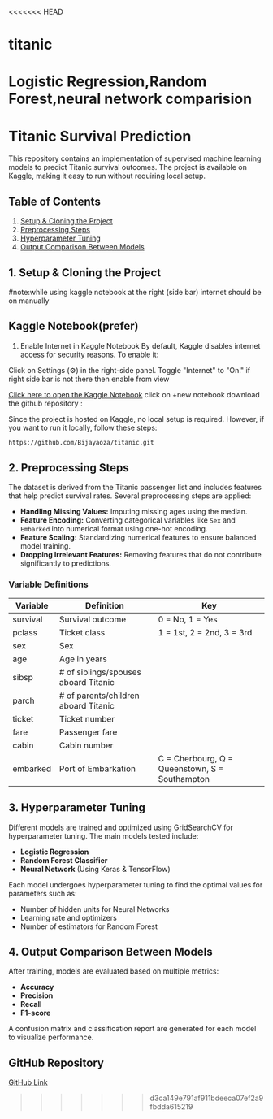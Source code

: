 <<<<<<< HEAD
# titanic
Logistic Regression,Random Forest,neural network comparision
=======
# Titanic Survival Prediction

This repository contains an implementation of supervised machine learning models to predict Titanic survival outcomes. The project is available on Kaggle, making it easy to run without requiring local setup.

## Table of Contents
1. [Setup & Cloning the Project](#setup-cloning-the-project)
2. [Preprocessing Steps](#preprocessing-steps)
3. [Hyperparameter Tuning](#hyperparameter-tuning)
4. [Output Comparison Between Models](#output-comparison-between-models)

## 1. Setup & Cloning the Project
#note:while using kaggle notebook at the right (side bar) internet should be on manually

## Kaggle Notebook(prefer)
1. Enable Internet in Kaggle Notebook
By default, Kaggle disables internet access for security reasons. To enable it:

Click on Settings (⚙️) in the right-side panel.
Toggle "Internet" to "On."
if right side bar is not there then enable from view

[Click here to open the Kaggle Notebook](https://www.kaggle.com/code/)
  click on  +new notebook
  download the github repository :
      

Since the project is hosted on Kaggle, no local setup is required. However, if you want to run it locally, follow these steps:
```bash
https://github.com/Bijayaoza/titanic.git

```


## 2. Preprocessing Steps
The dataset is derived from the Titanic passenger list and includes features that help predict survival rates. Several preprocessing steps are applied:
- **Handling Missing Values:** Imputing missing ages using the median.
- **Feature Encoding:** Converting categorical variables like `Sex` and `Embarked` into numerical format using one-hot encoding.
- **Feature Scaling:** Standardizing numerical features to ensure balanced model training.
- **Dropping Irrelevant Features:** Removing features that do not contribute significantly to predictions.

### Variable Definitions
| Variable  | Definition                              | Key |
|-----------|----------------------------------------|-----|
| survival  | Survival outcome                      | 0 = No, 1 = Yes |
| pclass    | Ticket class                          | 1 = 1st, 2 = 2nd, 3 = 3rd |
| sex       | Sex                                   |   |
| age       | Age in years                          |   |
| sibsp     | # of siblings/spouses aboard Titanic |   |
| parch     | # of parents/children aboard Titanic |   |
| ticket    | Ticket number                         |   |
| fare      | Passenger fare                        |   |
| cabin     | Cabin number                          |   |
| embarked  | Port of Embarkation                   | C = Cherbourg, Q = Queenstown, S = Southampton |

## 3. Hyperparameter Tuning
Different models are trained and optimized using GridSearchCV for hyperparameter tuning. The main models tested include:
- **Logistic Regression**
- **Random Forest Classifier**
- **Neural Network** (Using Keras & TensorFlow)

Each model undergoes hyperparameter tuning to find the optimal values for parameters such as:
- Number of hidden units for Neural Networks
- Learning rate and optimizers
- Number of estimators for Random Forest

## 4. Output Comparison Between Models
After training, models are evaluated based on multiple metrics:
- **Accuracy**
- **Precision**
- **Recall**
- **F1-score**

A confusion matrix and classification report are generated for each model to visualize performance.

## GitHub Repository
[GitHub Link](https://github.com/Bijayaoza/titanic.git)

>>>>>>> d3ca149e791af911bdeeca07ef2a9fbdda615219
